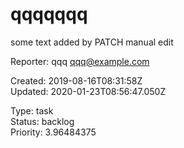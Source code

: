 # qqqqqqq

some text added by PATCH
manual edit

Reporter: qqq <qqq@example.com>  

Created: 2019-08-16T08:31:58Z  
Updated: 2020-01-23T08:56:47.050Z

Type: task  
Status: backlog  
Priority: 3.96484375
